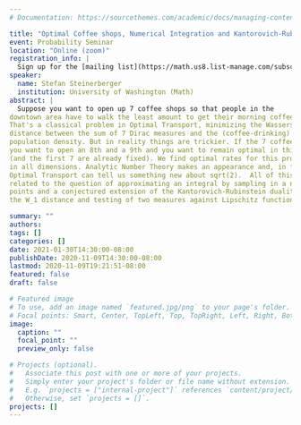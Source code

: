 ```yaml
---
# Documentation: https://sourcethemes.com/academic/docs/managing-content/

title: "Optimal Coffee shops, Numerical Integration and Kantorovich-Rubinstein duality"
event: Probability Seminar
location: "Online (zoom)"
registration_info: |
  Sign up for the [mailing list](https://math.us8.list-manage.com/subscribe/post?u=c9cc3beec9fa57d7299ac161c&id=845fe9abdc) to receive the connection details
speaker:
  name: Stefan Steinerberger
  institution: University of Washington (Math)
abstract: |
  Suppose you want to open up 7 coffee shops so that people in the
downtown area have to walk the least amount to get their morning coffee.  
That's a classical problem in Optimal Transport, minimizing the Wasserstein 
distance between the sum of 7 Dirac measures and the (coffee-drinking) 
population density. But in reality things are trickier. If the 7 coffee shops go well, 
you want to open an 8th and a 9th and you want to remain optimal in this respect 
(and the first 7 are already fixed). We find optimal rates for this problem in W_2 
in all dimensions. Analytic Number Theory makes an appearance and, in fact, 
Optimal Transport can tell us something new about sqrt(2).  All of this is also 
related to the question of approximating an integral by sampling in a number of 
points and a conjectured extension of the Kantorovich-Rubinstein duality regarding
the W_1 distance and testing of two measures against Lipschitz functions. 

summary: ""
authors: 
tags: []
categories: []
date: 2021-01-30T14:30:00-08:00
publishDate: 2020-11-09T14:30:00-08:00
lastmod: 2020-11-09T19:21:51-08:00
featured: false
draft: false

# Featured image
# To use, add an image named `featured.jpg/png` to your page's folder.
# Focal points: Smart, Center, TopLeft, Top, TopRight, Left, Right, BottomLeft, Bottom, BottomRight.
image:
  caption: ""
  focal_point: ""
  preview_only: false

# Projects (optional).
#   Associate this post with one or more of your projects.
#   Simply enter your project's folder or file name without extension.
#   E.g. `projects = ["internal-project"]` references `content/project/deep-learning/index.md`.
#   Otherwise, set `projects = []`.
projects: []
---
```

